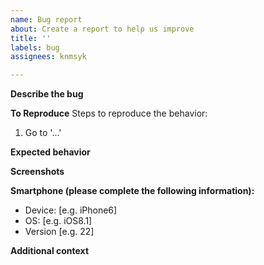 ```yaml
---
name: Bug report
about: Create a report to help us improve
title: ''
labels: bug
assignees: knmsyk

---
```


**Describe the bug**

**To Reproduce**
Steps to reproduce the behavior:
1. Go to '...'

**Expected behavior**

**Screenshots**

**Smartphone (please complete the following information):**
 - Device: [e.g. iPhone6]
 - OS: [e.g. iOS8.1]
 - Version [e.g. 22]

**Additional context**

